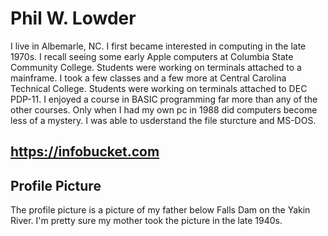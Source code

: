 # Phil W. Lowder

I live in Albemarle, NC. I first became interested in computing in the late 1970s.
I recall seeing some early Apple computers at Columbia State Community College.
Students were working on terminals attached to a mainframe.
I took a few classes and a few more at Central Carolina Technical College.
Students were working on terminals attached to DEC PDP-11. I enjoyed a course in BASIC programming
far more than any of the other courses. Only when I had my own pc in 1988 did computers become less of a mystery.
I was able to usderstand the file sturcture and MS-DOS. 

## https://infobucket.com


## Profile Picture

The profile picture is a picture of my father below Falls Dam on the Yakin River. I'm pretty sure my mother took the picture
in the late 1940s. 

<!---
philwlowder/philwlowder is a ✨ special ✨ repository because its `README.md` (this file) appears on your GitHub profile.
You can click the Preview link to take a look at your changes.
--->
